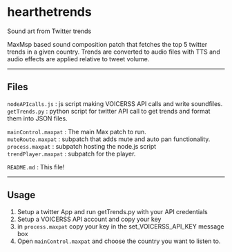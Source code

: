 # hearthetrends
Sound art from Twitter trends

MaxMsp based sound composition patch that fetches the top 5 twitter trends in a given country. Trends are converted to audio files with TTS and audio effects are applied relative to tweet volume. 

***

## Files

`nodeAPIcalls.js` : js script making VOICERSS API calls and write soundfiles.<br />
`getTrends.py` : python script for twitter API call to get trends and format them into JSON files.<br />

`mainControl.maxpat` : The main Max patch to run.<br />
`muteRoute.maxpat` : subpatch that adds mute and auto pan functionality.<br />
`process.maxpat` : subpatch hosting the node.js script<br />
`trendPlayer.maxpat` : subpatch for the player.<br />


`README.md` : This file!<br />

***

## Usage

1. Setup a twitter App and run getTrends.py with your API credentials 
2. Setup a VOICERSS API account and copy your key
3. in `process.maxpat` copy your key in the set_VOICERSS_API_KEY message box
4. Open `mainControl.maxpat` and choose the country you want to listen to.
